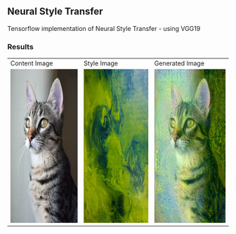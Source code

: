 ## Neural Style Transfer

Tensorflow implementation of Neural Style Transfer - using VGG19

### Results
<table>
  <tr>
    <td>Content Image</td>
     <td>Style Image</td>
     <td>Generated Image</td>
  </tr>
  <tr>
    <td><img src="dataset/content/content_1.jpg" width=270 height=350></td>
    <td><img src="dataset/style/style_1.jpg" width=270 height=350></td>
    <td><img src="result/result_1.png" width=270 height=350></td>
  </tr>
 </table>
